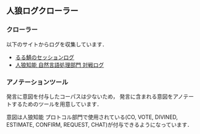 ## 人狼ログクローラー

### クローラー
以下のサイトからログを収集しています．
- [るる鯖のセッションログ](https://ruru-jinro.net/searchresult.jsp)
- [人狼知能 自然言語処理部門 対戦ログ](https://kanolab.net/aiwolf/2020/main/single/)


### アノテーションツール
発言に意図を付与したコーパスは少ないため，
発言に含まれる意図をアノテートするためのツールを用意しています．

意図は人狼知能 プロトコル部門で使用されている(CO, VOTE, DIVINED, ESTIMATE, CONFIRM, REQUEST, CHAT)が付与できるようになっています．
